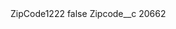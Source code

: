 <?xml version="1.0" encoding="UTF-8"?>
<CustomMetadata xmlns="http://soap.sforce.com/2006/04/metadata" xmlns:xsi="http://www.w3.org/2001/XMLSchema-instance" xmlns:xsd="http://www.w3.org/2001/XMLSchema">
    <label>ZipCode1222</label>
    <protected>false</protected>
    <values>
        <field>Zipcode__c</field>
        <value xsi:type="xsd:string">20662</value>
    </values>
</CustomMetadata>
